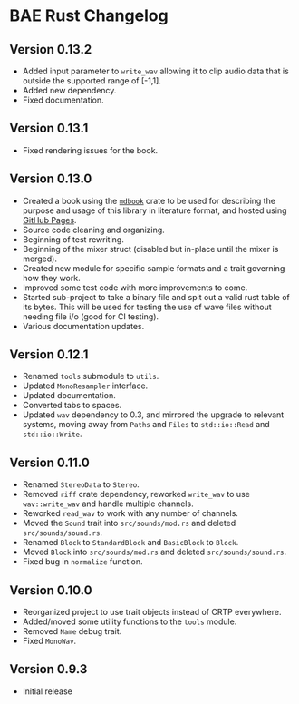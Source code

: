 # BAE Rust Changelog

## Version 0.13.2

* Added input parameter to `write_wav` allowing it to clip audio data that is outside the supported range of \[-1,1\].
* Added new dependency.
* Fixed documentation.

## Version 0.13.1

* Fixed rendering issues for the book.

## Version 0.13.0

* Created a book using the [`mdbook`](https://crates.io/crates/mdbook) crate to be used for describing the purpose and usage of this library in literature format, and hosted using [GitHub Pages](https://ChylerDev.github.io/BAE).
* Source code cleaning and organizing.
* Beginning of test rewriting.
* Beginning of the mixer struct (disabled but in-place until the mixer is merged).
* Created new module for specific sample formats and a trait governing how they work.
* Improved some test code with more improvements to come.
* Started sub-project to take a binary file and spit out a valid rust table of its bytes. This will be used for testing the use of wave files without needing file i/o (good for CI testing).
* Various documentation updates.

## Version 0.12.1

* Renamed `tools` submodule to `utils`.
* Updated `MonoResampler` interface.
* Updated documentation.
* Converted tabs to spaces.
* Updated `wav` dependency to 0.3, and mirrored the upgrade to relevant systems, moving away from `Paths` and `Files` to `std::io::Read` and `std::io::Write`.

## Version 0.11.0

* Renamed `StereoData` to `Stereo`.
* Removed `riff` crate dependency, reworked `write_wav` to use `wav::write_wav` and handle multiple channels.
* Reworked `read_wav` to work with any number of channels.
* Moved the `Sound` trait into `src/sounds/mod.rs` and deleted `src/sounds/sound.rs`.
* Renamed `Block` to `StandardBlock` and `BasicBlock` to `Block`.
* Moved `Block` into `src/sounds/mod.rs` and deleted `src/sounds/sound.rs`.
* Fixed bug in `normalize` function.

## Version 0.10.0

* Reorganized project to use trait objects instead of CRTP everywhere.
* Added/moved some utility functions to the `tools` module.
* Removed `Name` debug trait.
* Fixed `MonoWav`.

## Version 0.9.3

* Initial release
